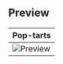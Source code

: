 ## Preview

| Pop-tarts | 
| -- |
| ![Preview](https://github.com/user-attachments/assets/59c64b96-5779-41f8-9649-25af2d8a5d8f) |
